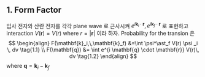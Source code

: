 ## 1. Form Factor

입사 전자와 산란 전자를 각각 plane wave 로 근사시켜 $e^{i\mathbf{k}_i \cdot \mathbf{r}},\, e^{i\mathbf{k}_f \cdot \mathbf{r}}$ 로 표현하고 interaction $V(\mathbf{r})=V(r)$ where $r=|\mathbf{r}|$ 이라 하자. Probability for the transion 은 
$$
\begin{align}
F(\mathbf{k}_i,\,\mathbf{k}_f) &=\int \psi^\ast_f V(r) \psi _i \, dv  \tag{1.1} \\
F(\mathbf{q}) &= \int e^{i \mathbf{q} \cdot \mathbf{r}} V(r)\, dv \tag{1.2}
\end{align}
$$
where $\mathbf{q}=\mathbf{k}_i - \mathbf{k}_f$ 



